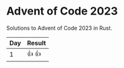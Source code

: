 # Advent of Code 2023
Solutions to Advent of Code 2023 in Rust.

| Day | Result    |
|-----|-----------|
| 1   | :+1: :+1: |